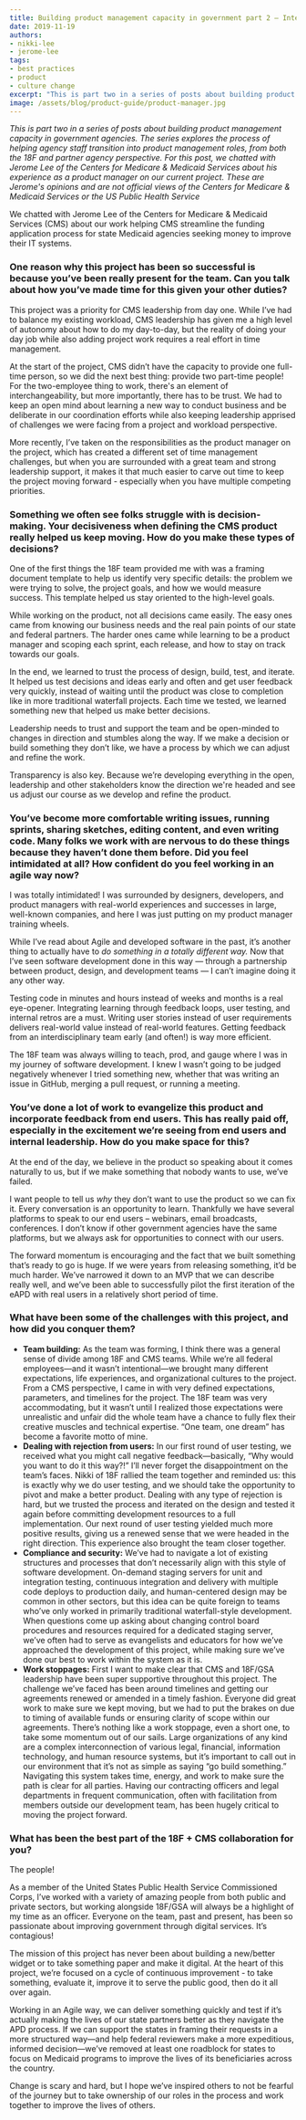 ```yaml
---
title: Building product management capacity in government part 2 – Interview with a product manager
date: 2019-11-19
authors:
- nikki-lee
- jerome-lee
tags:
- best practices
- product
- culture change
excerpt: "This is part two in a series of posts about building product management capacity in government agencies. For this post, we chatted with Jerome Lee of the Centers for Medicare & Medicaid Services about his experience as a product manager on our current project"
image: /assets/blog/product-guide/product-manager.jpg
---
```


*This is part two in a series of posts about building product management capacity in government agencies. The series explores the process of helping agency staff transition into product management roles, from both the 18F and partner agency perspective. For this post, we chatted with Jerome Lee of the Centers for Medicare & Medicaid Services about his experience as a product manager on our current project. These are Jerome's opinions and are not official views of the Centers for Medicare & Medicaid Services or the US Public Health Service*

We chatted with Jerome Lee of the Centers for Medicare & Medicaid Services (CMS) about our work helping CMS streamline the funding application process for state Medicaid agencies seeking money to improve their IT systems.

### One reason why this project has been so successful is because you’ve been really present for the team. Can you talk about how you’ve made time for this given your other duties?

This project was a priority for CMS leadership from day one. While I’ve had to balance my existing workload, CMS leadership has given me a high level of autonomy about how to do my day-to-day, but the reality of doing your day job while also adding project work requires a real effort in time management.

At the start of the project, CMS didn’t have the capacity to provide one full-time person, so we did the next best thing: provide two part-time people! For the two-employee thing to work, there's an element of interchangeability, but more importantly, there has to be trust. We had to keep an open mind about learning a new way to conduct business and be deliberate in our coordination efforts while also keeping leadership apprised of challenges we were facing from a project and workload perspective.

More recently, I’ve taken on the responsibilities as the product manager on the project, which has created a different set of time management challenges, but when you are surrounded with a great team and strong leadership support, it makes it that much easier to carve out time to keep the project moving forward - especially when you have multiple competing priorities.

### Something we often see folks struggle with is decision-making. Your decisiveness when defining the CMS product really helped us keep moving. How do you make these types of decisions?

One of the first things the 18F team provided me with was a framing document template to help us identify very specific details: the problem we were trying to solve, the project goals, and how we would measure success. This template helped us stay oriented to the high-level goals.

While working on the product, not all decisions came easily. The easy ones came from knowing our business needs and the real pain points of our state and federal partners. The harder ones came while learning to be a product manager and scoping each sprint, each release, and how to stay on track towards our goals.

In the end, we learned to trust the process of design, build, test, and iterate. It helped us test decisions and ideas early and often and get user feedback very quickly, instead of waiting until the product was close to completion like in more traditional waterfall projects. Each time we tested, we learned something new that helped us make better decisions.

Leadership needs to trust and support the team and be open-minded to changes in direction and stumbles along the way. If we make a decision or build something they don’t like, we have a process by which we can adjust and refine the work.

Transparency is also key. Because we’re developing everything in the open, leadership and other stakeholders know the direction we're headed and see us adjust our course as we develop and refine the product.

### You’ve become more comfortable writing issues, running sprints, sharing sketches, editing content, and even writing code. Many folks we work with are nervous to do these things because they haven’t done them before. Did you feel intimidated at all? How confident do you feel working in an agile way now?

I was totally intimidated! I was surrounded by designers, developers, and product managers with real-world experiences and successes in large, well-known companies, and here I was just putting on my product manager training wheels.

While I’ve read about Agile and developed software in the past, it’s another thing to actually have to *do something in a totally different
way.* Now that I’ve seen software development done in this way — through a partnership between product, design, and development teams — I can’t
imagine doing it any other way.

Testing code in minutes and hours instead of weeks and months is a real eye-opener. Integrating learning through feedback loops, user testing, and internal retros are a must. Writing user stories instead of user requirements delivers real-world value instead of real-world features. Getting feedback from an interdisciplinary team early (and often!) is way more efficient.

The 18F team was always willing to teach, prod, and gauge where I was in my journey of software development. I knew I wasn’t going to be judged negatively whenever I tried something new, whether that was writing an issue in GitHub, merging a pull request, or running a meeting.

### You’ve done a lot of work to evangelize this product and incorporate feedback from end users. This has really paid off, especially in the excitement we’re seeing from end users and internal leadership. How do you make space for this?

At the end of the day, we believe in the product so speaking about it comes naturally to us, but if we make something that nobody wants to use, we’ve failed.

I want people to tell us *why* they don’t want to use the product so we can fix it. Every conversation is an opportunity to learn. Thankfully we have several platforms to speak to our end users – webinars, email broadcasts, conferences. I don’t know if other government agencies have the same platforms, but we always ask for opportunities to connect with our users.

The forward momentum is encouraging and the fact that we built something that’s ready to go is huge. If we were years from releasing something, it’d be much harder. We’ve narrowed it down to an MVP that we can describe really well, and we’ve been able to successfully pilot the first iteration of the eAPD with real users in a relatively short period of time.

### What have been some of the challenges with this project, and how did you conquer them?

- **Team building:** As the team was forming, I think there was a general sense of divide among 18F and CMS teams. While we’re all federal employees—and it wasn’t intentional—we brought many different expectations, life experiences, and organizational cultures to the project. From a CMS perspective, I came in with very defined expectations, parameters, and timelines for the project. The 18F team was very accommodating, but it wasn’t until I realized those expectations were unrealistic and unfair did the whole team have a chance to fully flex their creative muscles and technical expertise. “One team, one dream” has become a favorite motto of mine.
- **Dealing with rejection from users:** In our first round of user testing, we received what you might call negative feedback—basically, “Why would you want to do it this way?!” I’ll never forget the disappointment on the team’s faces. Nikki of 18F rallied the team together and reminded us: this is exactly why we do user testing, and we should take the opportunity to pivot and make a better product. Dealing with any type of rejection is hard, but we trusted the process and iterated on the design and tested it again before committing development resources to a full implementation. Our next round of user testing yielded much more positive results, giving us a renewed sense that we were headed in the right direction. This experience also brought the team closer together.
- **Compliance and security:** We’ve had to navigate a lot of existing structures and processes that don’t necessarily align with this style of software development. On-demand staging servers for unit and integration testing, continuous integration and delivery with multiple code deploys to production daily, and human-centered design may be common in other sectors, but this idea can be quite foreign to teams who’ve only worked in primarily traditional waterfall-style development. When questions come up asking about changing control board procedures and resources required for a dedicated staging server, we’ve often had to serve as evangelists and educators for how we’ve approached the development of this project, while making sure we’ve done our best to work within the system as it is.
- **Work stoppages:** First I want to make clear that CMS and 18F/GSA leadership have been super supportive throughout this project. The challenge we’ve faced has been around timelines and getting our agreements renewed or amended in a timely fashion. Everyone did great work to make sure we kept moving, but we had to put the brakes on due to timing of available funds or ensuring clarity of scope within our agreements. There’s nothing like a work stoppage, even a short one, to take some momentum out of our sails. Large organizations of any kind are a complex interconnection of various legal, financial, information technology, and human resource systems, but it’s important to call out in our environment that it’s not as simple as saying “go build something.” Navigating this system takes time, energy, and work to make sure the path is clear for all parties. Having our contracting officers and legal departments in frequent communication, often with facilitation from members outside our development team, has been hugely critical to moving the project forward.

### What has been the best part of the 18F + CMS collaboration for you?

The people!

As a member of the United States Public Health Service Commissioned Corps, I’ve worked with a variety of amazing people from both public and private sectors, but working alongside 18F/GSA will always be a highlight of my time as an officer. Everyone on the team, past and present, has been so passionate about improving government through digital services. It’s contagious!

The mission of this project has never been about building a new/better widget or to take something paper and make it digital. At the heart of this project, we’re focused on a cycle of continuous improvement - to take something, evaluate it, improve it to serve the public good, then do it all over again.

Working in an Agile way, we can deliver something quickly and test if it’s actually making the lives of our state partners better as they navigate the APD process. If we can support the states in framing their requests in a more structured way—and help federal reviewers make a more expeditious, informed decision—we’ve removed at least one roadblock for states to focus on Medicaid programs to improve the lives of its beneficiaries across the country.

Change is scary and hard, but I hope we’ve inspired others to not be fearful of the journey but to take ownership of our roles in the process and work together to improve the lives of others.
